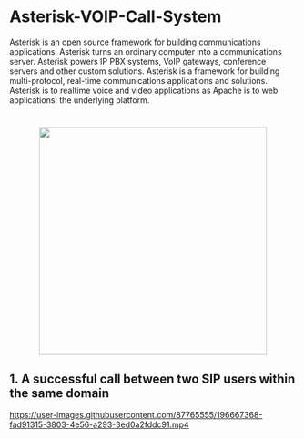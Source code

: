 # Asterisk-VOIP-Call-System

Asterisk is an open source framework for building communications applications. Asterisk turns an ordinary computer into a communications server. Asterisk powers IP PBX systems, VoIP gateways, conference servers and other custom solutions.
Asterisk is a framework for building multi-protocol, real-time communications applications and solutions. Asterisk is to realtime voice and video applications as Apache is to web applications: the underlying platform.
<h1 align="center"><img src="https://user-images.githubusercontent.com/87765555/196439464-98659ca8-e311-4889-9261-f655fbf28920.png" width="400px"></h1>

<h2>1. A successful call between two SIP users within the same domain</h2>

https://user-images.githubusercontent.com/87765555/196667368-fad91315-3803-4e56-a293-3ed0a2fddc91.mp4





